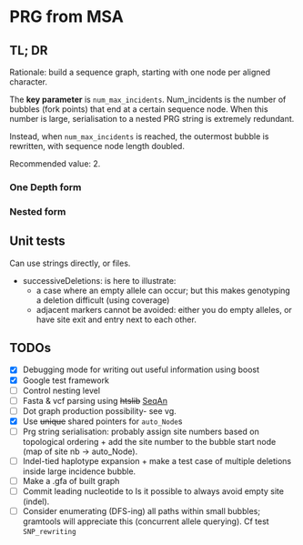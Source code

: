 # PRG from MSA

## TL; DR

Rationale: build a sequence graph, starting with one node per aligned character.

The **key parameter** is `num_max_incidents`. Num_incidents is the number of bubbles (fork points)
that end at a certain sequence node. When this number is large, serialisation to a nested PRG string
 is extremely redundant.
 
 Instead, when `num_max_incidents` is reached, the outermost bubble is rewritten, with sequence node
 length doubled. 
 
 Recommended value: 2.

### One Depth form

### Nested form

## Unit tests
Can use strings directly, or files.

* successiveDeletions: is here to illustrate:
    * a case where an empty allele can occur; but this makes genotyping a deletion difficult (using coverage)
    * adjacent markers cannot be avoided: either you do empty alleles, or have site exit and entry next to each other.

## TODOs

- [x] Debugging mode for writing out useful information using boost
- [x] Google test framework
- [ ] Control nesting level
- [ ] Fasta & vcf parsing using ~~htslib~~ [SeqAn](https://seqan.readthedocs.io/en/master/index.html)
- [ ] Dot graph production possibility- see vg.
- [x] Use ~~unique~~ shared pointers for `auto_Node`s
- [ ] Prg string serialisation: probably assign site numbers based on topological ordering + 
add the site number to the bubble start node (map of site nb -> auto_Node).
- [ ] Indel-tied haplotype expansion + 
make a test case of multiple deletions inside large incidence bubble.
- [ ] Make a .gfa of built graph
- [ ] Commit leading nucleotide to Is it possible to always avoid empty site (indel). 
- [ ] Consider enumerating (DFS-ing) all paths within small bubbles; 
gramtools will appreciate this (concurrent allele querying). Cf test `SNP_rewriting`